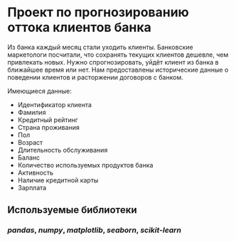 # Проект по прогнозированию оттока клиентов банка   

Из банка каждый месяц стали уходить клиенты. Банковские маркетологи посчитали, что сохранять текущих клиентов дешевле, чем привлекать новых.
Нужно спрогнозировать, уйдёт клиент из банка в ближайшее время или нет. Нам предоставлены исторические данные о поведении клиентов и расторжении договоров с банком.

Имеющиеся данные:

- Идентификатор клиента
- Фамилия
- Кредитный рейтинг
- Страна проживания
- Пол
- Возраст
- Длительность обслуживания
- Баланс
- Количество используемых продуктов банка
- Активность
- Наличие кредитной карты
- Зарплата

## Используемые библиотеки
### ***pandas***, ***numpy***, ***matplotlib***, ***seaborn***, ***scikit-learn***
